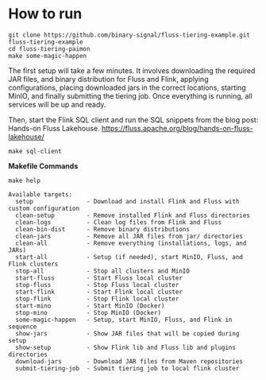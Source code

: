 # How to run

```shell
git clone https://github.com/binary-signal/fluss-tiering-example.git fluss-tiering-example
cd fluss-tiering-paimon 
make some-magic-happen
```
The first setup will take a few minutes. It involves downloading the required JAR files, and binary distribution for Fluss and Flink,  applying configurations, placing downloaded jars  in the correct locations, starting MinIO,  and finally submitting the tiering job. Once everything is running, all services will be up and ready.

Then, start the Flink SQL client and run the SQL snippets from the blog post: Hands-on Fluss Lakehouse. https://fluss.apache.org/blog/hands-on-fluss-lakehouse/

```shell
make sql-client
```


**Makefile Commands**

```shell
make help
```

```text
Available targets:
  setup               - Download and install Flink and Fluss with custom configuration
  clean-setup         - Remove installed Flink and Fluss directories
  clean-logs          - Clean log files from Flink and Fluss
  clean-bin-dist      - Remove binary distributions
  clean-jars          - Remove all JAR files from jar/ directories
  clean-all           - Remove everything (installations, logs, and JARs)
  start-all           - Setup (if needed), start MinIO, Fluss, and Flink clusters
  stop-all            - Stop all clusters and MinIO
  start-fluss         - Start Fluss local cluster
  stop-fluss          - Stop Fluss local cluster
  start-flink         - Start Flink local cluster
  stop-flink          - Stop Flink local cluster
  start-mino          - Start MinIO (Docker)
  stop-mino           - Stop MinIO (Docker)
  some-magic-happen   - Setup, start MinIO, Fluss, and Flink in sequence
  show-jars           - Show JAR files that will be copied during setup
  show-setup          - Show Flink lib and Fluss lib and plugins directories
  download-jars       - Download JAR files from Maven repositories
  submit-tiering-job  - Submit tiering job to local flink cluster
```
